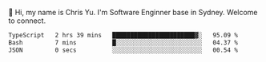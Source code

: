 👋 Hi, my name is Chris Yu. I'm Software Enginner base in Sydney. Welcome to connect.

<!--START_SECTION:waka-->

```txt
TypeScript   2 hrs 39 mins   ███████████████████████▓░   95.09 %
Bash         7 mins          █░░░░░░░░░░░░░░░░░░░░░░░░   04.37 %
JSON         0 secs          ░░░░░░░░░░░░░░░░░░░░░░░░░   00.54 %
```

<!--END_SECTION:waka-->
